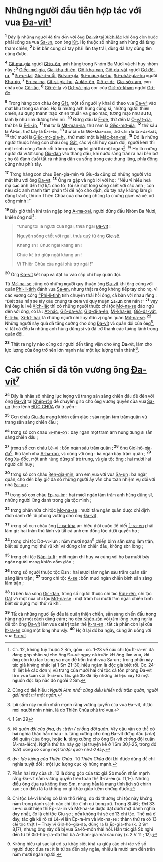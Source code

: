 # Những người đầu tiên hợp tác với vua [Đa-vít]()[^1-205cbb40-90c8-4493-8494-dfca9a518bdb]

<sup><b>1</b></sup> Đây là những người đã tìm đến với ông [Đa-vít]() tại [Xích-lắc]() khi ông còn buộc phải sống xa vua [Sa-un](), con ông [Kít](). Họ thuộc số những anh hùng đã từng tham chiến, <sup><b>2</b></sup> biết bắn cung cả tay phải lẫn tay trái, dùng đá hay dùng tên cũng được.

<sup><b>4</b></sup> [Gít-ma-gia]() người [Ghíp-ôn](), anh hùng trong Nhóm Ba Mươi và chỉ huy nhóm này ; <sup><b>5</b></sup> [Giếc-mơ-gia](), [Gia-kha-di-ên](), [Giô-kha-nan](), [Giô-da-vát]() người [Gơ-đê-ra](), <sup><b>6</b></sup> [En-u-dai](), [Giơ-ri-mốt](), [Bơ-an-gia](), [Sơ-mác-gia-hu](), [Sơ-phát-gia-hu]() người [Kha-ríp](), <sup><b>7</b></sup> [En-ca-na](), [Gít-si-gia-hu](), [A-dác-ên](), [Giô-e-de](), [Gia-sóp-am](), con cháu của [Cô-rắc](), <sup><b>8</b></sup> [Giô-ê-la]() và [Dơ-vát-gia]() con của [Giơ-rô-kham]() người [Gơ-đo]().

<sup><b>9</b></sup> Trong hàng con cháu ông [Gát](), một số người ly khai đi theo vua [Đa-vít]() vào mật khu trong sa mạc. Họ là những anh hùng dũng sĩ, những người thiện chiến, sử dụng thành thạo khiên thuẫn và giáo mác, tướng mạo như sư tử, lanh lẹ như linh dương trên núi. <sup><b>10</b></sup> Đứng đầu là [Ê-de](), thứ đến là [Ô-vát-gia](), thứ ba là [Ê-li-áp](), <sup><b>11</b></sup> thứ tư là [Mít-man-na](), thứ năm là [Giếc-mơ-gia](), <sup><b>12</b></sup> thứ sáu là [Át-tai](), thứ bảy là [Ê-li-ên](), <sup><b>13</b></sup> thứ tám là [Giô-kha-nan](), thứ chín là [En-da-bát](), <sup><b>14</b></sup> thứ mười là [Giếc-mơ-gia-hu](), thứ mười một là [Mác-ban-nai](). <sup><b>15</b></sup> Đó là những người thuộc hàng con cháu ông [Gát](), các vị chỉ huy quân đội, người kém thì một mình cũng đánh nổi trăm quân, người giỏi thì một ngàn[^3-205cbb40-90c8-4493-8494-dfca9a518bdb]. <sup><b>16</b></sup> Họ là những người đã vượt sông [Gio-đan]() vào tháng đầu, khi nước sông tràn ra hai bên bờ ; họ đã đánh đuổi tất cả những dân cư sống trong các thung lũng, phía đông cũng như phía tây.

<sup><b>17</b></sup> Trong hàng con cháu [Ben-gia-min]() và [Giu-đa]() cũng có những người vào mật khu với ông [Đa-vít](). <sup><b>18</b></sup> Ông ra gặp và ngỏ lời với họ : “Nếu vì hiếu hoà mà các anh đến trợ lực cho tôi, tôi sẽ một lòng sống chết với các anh ; còn nếu các anh manh tâm phản tôi để nộp cho địch, dù tay này không làm gì đáng trách, thì xin Thiên Chúa của cha ông chúng ta chứng giám và xét xử công minh !”

<sup><b>19</b></sup> Bấy giờ thần khí tràn ngập ông [A-ma-xai](), người đứng đầu Nhóm Ba Mươi, khiến ông nói[^4-205cbb40-90c8-4493-8494-dfca9a518bdb] :

> “Chúng tôi là người của ngài, thưa ngài [Đa-vít]() !
>
> Nguyện sống chết với ngài, thưa quý tử ông [Gie-sê]().
>
> Khang an ! Chúc ngài khang an !
>
> Chúc kẻ trợ giúp ngài khang an !
>
> Vì Thiên Chúa của ngài phù trợ ngài !”

<sup><b>20</b></sup> Ông [Đa-vít]() kết nạp và đặt họ vào cấp chỉ huy quân đội.

Từ [Mơ-na-se]() cũng có những người quy thuận ông [Đa-vít]() khi ông cùng với quân [Phi-li-tinh]() đánh vua [Sa-un](), nhưng thật ra ông không tiếp tay cho họ, vì các vương công [^1@-205cbb40-90c8-4493-8494-dfca9a518bdb][Phi-li-tinh]() tính chuyện thải hồi ông, đã bàn với nhau rằng : “Biết đâu hắn sẽ lấy đầu chúng ta đem về quy thuận [Sa-un]() chủ hắn !” <sup><b>21</b></sup> Vậy khi ông lui về [Xích-lắc]() thì có những người thuộc chi tộc [Mơ-na-se]() đào ngũ đến với ông, đó là : [Át-nác](), [Giô-da-vát](), [Giơ-đi-a-ên](), [Mi-kha-ên](), [Giô-da-vát](), [Ê-li-hu](), [Xi-lơ-thai](), là những người chỉ huy đơn vị ngàn quân [Mơ-na-se](). <sup><b>22</b></sup> Những người này quả đã tăng cường cho ông [Đa-vít]() và quân đội của ông[^5-205cbb40-90c8-4493-8494-dfca9a518bdb], vì tất cả đều là những anh hùng dũng sĩ và đã trở thành các tướng lãnh trong quân đội.

<sup><b>23</b></sup> Thật ra ngày nào cũng có người đến tăng viện cho ông [Đa-vít](), làm cho lực lượng của ông trở nên lớn mạnh như một lực lượng thần thánh[^6-205cbb40-90c8-4493-8494-dfca9a518bdb].

# Các chiến sĩ đã tôn vương ông [Đa-vít]()[^7-205cbb40-90c8-4493-8494-dfca9a518bdb]

<sup><b>24</b></sup> Đây là nhân số những lực lượng vũ trang sẵn sàng chiến đấu để đến với ông [Đa-vít]() tại [Khép-rôn]() để chuyển giao cho ông vương quyền của vua [Sa-un]() theo lệnh [ĐỨC CHÚA]() đã truyền :

<sup><b>25</b></sup> Con cháu [Giu-đa]() mang khiên cầm giáo : sáu ngàn tám trăm quân vũ trang sẵn sàng chiến đấu ;

<sup><b>26</b></sup> trong số con cháu [Si-mê-ôn]() : bảy ngàn một trăm anh hùng dũng sĩ sẵn sàng chiến đấu ;

<sup><b>27</b></sup> trong số con cháu [Lê-vi]() : bốn ngàn sáu trăm quân ; <sup><b>28</b></sup> ông [Giơ-hô-gia-đa]()[^8-205cbb40-90c8-4493-8494-dfca9a518bdb], thủ lãnh nhà [A-ha-ron](), và cùng với ông : ba ngàn bảy trăm quân ; <sup><b>29</b></sup> ông [Xa-đốc](), một anh hùng dũng sĩ trẻ trung, và gia tộc ông : hai mươi hai người chỉ huy ;

<sup><b>30</b></sup> trong số con cháu [Ben-gia-min](), anh em vua với vua [Sa-un]() : ba ngàn quân, cho đến bấy giờ đa số những người ấy vẫn chu toàn nhiệm vụ đối với nhà [Sa-un]() ;

<sup><b>31</b></sup> trong số con cháu [Ép-ra-im]() : hai mươi ngàn tám trăm anh hùng dũng sĩ, những người lừng danh trong gia tộc mình ;

<sup><b>32</b></sup> trong phân nửa chi tộc [Mơ-na-se]() : mười tám ngàn quân được chỉ định đích danh để tới phong vương cho ông [Đa-vít]() ;

<sup><b>33</b></sup> trong số con cháu ông [Ít-xa-kha]() am hiểu thời cuộc để biết [Ít-ra-en]() phải làm gì : hai trăm thủ lãnh và tất cả anh em đồng tộc dưới quyền họ ;

<sup><b>34</b></sup> trong chi tộc [Dơ-vu-lun]() : năm mươi ngàn[^9-205cbb40-90c8-4493-8494-dfca9a518bdb] chiến binh sẵn sàng lâm trận, biết sử dụng mọi thứ vũ khí và dũng cảm chiến đấu, không sờn lòng ;

<sup><b>35</b></sup> trong chi tộc [Náp-ta-li]() : một ngàn chỉ huy và cùng với họ ba mươi bảy ngàn người mang khiên cầm giáo ;

<sup><b>36</b></sup> trong số người thuộc tộc [Đan]() : hai mươi tám ngàn sáu trăm quân sẵn sàng lâm trận ; <sup><b>37</b></sup> trong chi tộc [A-se]() : bốn mươi ngàn chiến binh sẵn sàng lâm trận ;

<sup><b>38</b></sup> từ bên kia sông [Gio-đan](), trong số người thuộc chi tộc [Rưu-vên](), chi tộc [Gát]() và một nửa chi tộc [Mơ-na-se]() : một trăm hai mươi tám ngàn chiến binh biết sử dụng mọi thứ vũ khí.

<sup><b>39</b></sup> Tất cả những người ấy đều là quân thiện chiến, sẵn sàng chiến đấu trong hàng ngũ một cách dũng cảm ; họ đến [Khép-rôn]() với tấm lòng trung nghĩa để tôn ông [Đa-vít]() làm vua cai trị toàn thể [Ít-ra-en]() ; tất cả phần còn lại của [Ít-ra-en]() cũng một lòng như vậy. <sup><b>40</b></sup> Họ ở lại đó ba ngày, cùng ăn uống với vua [Đa-vít]().

[^1-205cbb40-90c8-4493-8494-dfca9a518bdb]: Ch. 12, không tuỳ thuộc 2 Sm, gồm : cc. 1-23 về các chi tộc Ít-ra-en đã đóng góp nhân sự cho ông Đa-vít ngay cả trước khi ông làm vua, khi ông còn lưu lạc trong sa mạc để trốn tránh vua Sa-un ; trong phần này tác giả không nhắc lại 1 Sm 21-30, hiểu ngầm là độc giả biết rồi. Cc. 24-41 liệt kê các đơn vị vũ trang của mười hai chi tộc đã tôn phong Đa-vít làm vua toàn cõi Ít-ra-en. Tác giả Sb đã lấy những tài liệu này từ một nguồn độc lập nào đó ngoài 2 Sm.

[^3-205cbb40-90c8-4493-8494-dfca9a518bdb]: Cũng có thể hiểu : _Người kém nhất cũng điều khiển nổi trăm quân, người giỏi nhất thì một ngàn_.

[^4-205cbb40-90c8-4493-8494-dfca9a518bdb]: Lời sấm này muốn nhấn mạnh rằng vương quyền của vua Đa-vít, được mọi người nhìn nhận, là do Thiên Chúa phù trợ vua.

[^5-205cbb40-90c8-4493-8494-dfca9a518bdb]: _Và quân đội của ông_, ds : _trên / chống đội quân_. Vậy câu văn có thể có hai nghĩa khác hẳn nhau : **a**. tăng cường cho ông Đa-vít đứng đầu (_trên_) đội quân (của ông), hoặc **b**. tăng cường cho ông Đa-vít _chống_ đội quân (A-ma-lếch). Nghĩa thứ hai này gợi lại truyện kể ở 1 Sm 30,1-25, trong đó (c.8) cũng có cùng một từ _đội quân_ như ở đây.

[^6-205cbb40-90c8-4493-8494-dfca9a518bdb]: ds : _lực lượng của Thiên Chúa_. Từ _Thiên Chúa_ đôi khi được dùng để chỉ nghĩa tuyệt đối : một lực lượng cực kỳ hùng mạnh.

[^7-205cbb40-90c8-4493-8494-dfca9a518bdb]: Phần hai này của ch. 12 là đóng góp của tác giả Sb muốn nhấn mạnh rằng Đa-vít nắm vương quyền trên toàn thể Ít-ra-en (x. 11,1+). Những điều ông đưa ra không theo Sm, nhưng hẳn là mang tính lịch sử chính xác ; có điều là ta không có gì khác giúp kiểm chứng được.

[^8-205cbb40-90c8-4493-8494-dfca9a518bdb]: Chi tộc Lê-vi không có lãnh thổ riêng, do đó thường chi tộc này không nằm trong danh sách các chi tộc định cư trong xứ. Trong St 46 ; Đnl 33 Lê-vi xuất hiện thì Ép-ra-im và Mơ-na-se được đặt dưới một danh nghĩa duy nhất, đó là chi tộc Giu-se ; nếu không thì sẽ có 13 chi tộc. Thế mà ở đây, tác giả kể rõ cả Lê-vi lẫn Ép-ra-im và Mơ-na-se : thành thử ra có 13 chi tộc thật ! – Thay vì Giơ-hô-gia-đa, đúng ra là Ép-gia-tha (x. 2 Sm 8,17), nhưng ông này đã bị vua Sa-lô-môn thải hồi. Hẳn tác giả Sb nghĩ đến tư tế Giơ-hô-gia-đa thời bà A-than-gia mãi sau này (x. 2 V 11 ; 12).

[^9-205cbb40-90c8-4493-8494-dfca9a518bdb]: Không hiểu tại sao lại có sự khác biệt khá xa giữa các chi tộc về số người được đưa ra : ít là từ ba đến bảy ngàn, nhiều là mười tám đến trên năm mươi ngàn người.

[^1@-205cbb40-90c8-4493-8494-dfca9a518bdb]: 1 Sm 29
